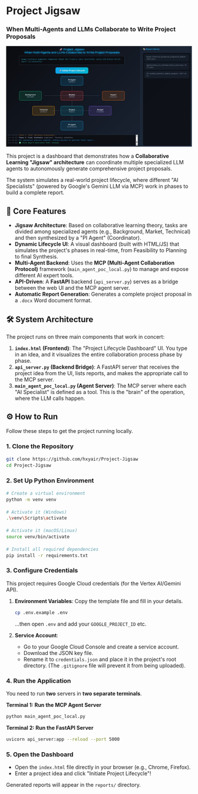 # Project Jigsaw
### When Multi-Agents and LLMs Collaborate to Write Project Proposals

![Project Jigsaw Dashboard](UI.jpg) 

This project is a dashboard that demonstrates how a **Collaborative Learning "Jigsaw" architecture** can coordinate multiple specialized LLM agents to autonomously generate comprehensive project proposals.

The system simulates a real-world project lifecycle, where different "AI Specialists" (powered by Google's Gemini LLM via MCP) work in phases to build a complete report.

## 🚀 Core Features

* **Jigsaw Architecture**: Based on collaborative learning theory, tasks are divided among specialized agents (e.g., Background, Market, Technical) and then synthesized by a "PI Agent" (Coordinator).
* **Dynamic Lifecycle UI**: A visual dashboard (built with HTML/JS) that simulates the project's phases in real-time, from Feasibility to Planning to final Synthesis.
* **Multi-Agent Backend**: Uses the **MCP (Multi-Agent Collaboration Protocol)** framework (`main_agent_poc_local.py`) to manage and expose different AI expert tools.
* **API-Driven**: A **FastAPI** backend (`api_server.py`) serves as a bridge between the web UI and the MCP agent server.
* **Automatic Report Generation**: Generates a complete project proposal in a `.docx` Word document format.

## 🛠️ System Architecture

The project runs on three main components that work in concert:

1.  **`index.html` (Frontend)**: The "Project Lifecycle Dashboard" UI. You type in an idea, and it visualizes the entire collaboration process phase by phase.
2.  **`api_server.py` (Backend Bridge)**: A FastAPI server that receives the project idea from the UI, lists reports, and makes the appropriate call to the MCP server.
3.  **`main_agent_poc_local.py` (Agent Server)**: The MCP server where each "AI Specialist" is defined as a tool. This is the "brain" of the operation, where the LLM calls happen.

## ⚙️ How to Run

Follow these steps to get the project running locally.

### 1. Clone the Repository

```bash
git clone https://github.com/hxyair/Project-Jigsaw
cd Project-Jigsaw
```

### 2. Set Up Python Environment

```bash
# Create a virtual environment
python -m venv venv

# Activate it (Windows)
.\venv\Scripts\activate

# Activate it (macOS/Linux)
source venv/bin/activate

# Install all required dependencies
pip install -r requirements.txt
```

### 3. Configure Credentials

This project requires Google Cloud credentials (for the Vertex AI/Gemini API).

1.  **Environment Variables**: Copy the template file and fill in your details.
    ```bash
    cp .env.example .env
    ```
    ...then open `.env` and add your `GOOGLE_PROJECT_ID` etc.

2.  **Service Account**:
    * Go to your Google Cloud Console and create a service account.
    * Download the JSON key file.
    * Rename it to `credentials.json` and place it in the project's root directory. (The `.gitignore` file will prevent it from being uploaded).

### 4. Run the Application

You need to run **two** servers in **two separate terminals**.

**Terminal 1: Run the MCP Agent Server**
```bash
python main_agent_poc_local.py
```

**Terminal 2: Run the FastAPI Server**
```bash
uvicorn api_server:app --reload --port 5000
```

### 5. Open the Dashboard

* Open the `index.html` file directly in your browser (e.g., Chrome, Firefox).
* Enter a project idea and click "Initiate Project Lifecycle"!

Generated reports will appear in the `reports/` directory.